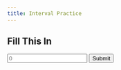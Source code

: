 ```yaml
---
title: Interval Practice
---
```


<h2 id="question">Fill This In</h2>

<input type="number" placeholder="0">
<input type="submit" value="Submit"> 
